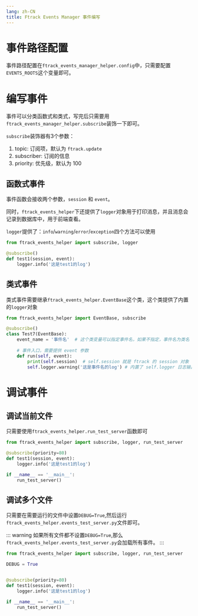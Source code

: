 ```yaml
---
lang: zh-CN
title: Ftrack Events Manager 事件编写
---
```


# 事件路径配置
事件路径配置在```ftrack_events_manager_helper.config```中，只需要配置```EVENTS_ROOTS```这个变量即可。

# 编写事件
事件可以分类函数式和类式，写完后只需要用```ftrack_events_manager_helper.subscribe```装饰一下即可。

```subscribe```装饰器有3个参数：
1. topic: 订阅项，默认为 ```ftrack.update```
2. subscriber: 订阅的信息
3. priority: 优先级，默认为 100

## 函数式事件
事件函数会接收两个参数，```session``` 和 ```event```。

同时，```ftrack_events_helper```下还提供了```logger```对象用于打印消息，并且消息会记录到数据库中，用于前端查看。

```logger```提供了：```info```/```warning```/```error```/```exception```四个方法可以使用
```python
from ftrack_events_helper import subscribe, logger

@subscribe()
def test1(session, event):
    logger.info('这是test1的log')
```

## 类式事件
类式事件需要继承```ftrack_events_helper.EventBase```这个类，这个类提供了内置的```logger```对象
```python
from ftrack_events_helper import EventBase, subscribe

@subscribe()
class Test7(EventBase):
    event_name = '事件名'  # 这个类变量可以指定事件名，如果不指定，事件名为类名
    
    # 事件入口，需要提供 event 参数
    def run(self, event):
        print(self.session)  # self.session 就是 ftrack 的 session 对象
        self.logger.warning('这是事件名的log') # 内置了 self.logger 日志输出对象
```

# 调试事件
## 调试当前文件
只需要使用```ftrack_events_helper.run_test_server```函数即可
```python
from ftrack_events_helper import subscribe, logger, run_test_server

@subscribe(priority=80)
def test1(session, event):
    logger.info('这是test1的log')

if __name__ == '__main__':
    run_test_server()
```

## 调试多个文件
只需要在需要运行的文件中设置```DEBUG=True```,然后运行```ftrack_events_helper.events_test_server.py```文件即可。

::: warning
如果所有文件都不设置```DEBUG=True```,那么```ftrack_events_helper.events_test_server.py```会加载所有事件。
:::

```python
from ftrack_events_helper import subscribe, logger, run_test_server

DEBUG = True


@subscribe(priority=80)
def test1(session, event):
    logger.info('这是test1的log')

if __name__ == '__main__':
    run_test_server()
```